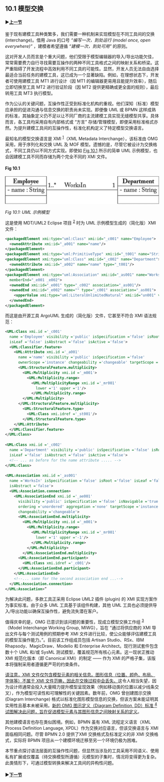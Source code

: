 ## 10.1 模型交换

#### ▶[上一节](0.md)

鉴于现有建模工具种类繁多，我们需要一种机制来实现模型在不同工具间的交换 (interchange)。借用 Java 的口号 *“编写一次，到处运行 (model once, open everywhere)”* ，建模者希望遵循 *“建模一次，到处可用”* 的原则。

这对开发人员而言是个重大问题，他们受限于模型编辑器的导入/导出功能欠佳，常常需要费力自行寻找需要互操作的两种不同工具格式之间的映射关系和桥梁。这严重阻碍了开发流程中高效利用不同工具的可能性。显然，开发人员无法自由选择最适合当前任务的建模工具，这已成为一个显著缺陷。例如，在理想状态下，开发者可使用建模工具 MT1 进行设计（因 MT1 的编辑器更易用且能提升效率），随后立即切换至工具 MT2 进行验证阶段（因 MT2 提供更精确或更全面的规则），最后转用工具 MT3 执行模型。

作为公认的关键问题，互操作性正受到标准化机构的重视。他们深知（标准）模型应承担的促进沟通与信息交换的职责尚未实现。即便像 UML 或 BPMN 这样成熟的标准，其抽象定义仍不足以让不同厂商的主流建模工具实现无缝模型共享。具体而言，各工具均采用自有内部格式或 “方言” 存储/管理模型，即便采用标准格式亦然。为提升建模工具间的互操作性，标准化机构定义了特定模型交换语言。

最知名的模型交换语言是 XMI <sup>[1](0.md#1)</sup>（XML Metadata Interchange），该标准由 OMG 采用，用于序列化和交换 UML 及 MOF 模型。遗憾的是，尽管它被设计为交换格式，不同工具仍以不同方式实现。即使如 [Fig 10.1](#fig-101) 所示的简单 UML 示例模型，也会因建模工具不同而存储为两个完全不同的 XMI 文件。

#### Fig 10.1
![Fig 10.1](../img/fig10.1.png)

*Fig 10.1: UML 示例模型*

这是使用 MDT/UML2 Eclipse 项目 <sup>[2](0.md#2)</sup> 时为 UML 示例模型生成的（简化版）XMI 文件：
```xml
<packagedElement xmi:type="uml:Class" xmi:id="_c001" name="Employee">
  <ownedAttribute xmi:id="_a001" name="name"/>
</packagedElement>
<packagedElement xmi:type="uml:PrimitiveType" xmi:id="_t001" name="String"/>
<packagedElement xmi:type="uml:Class" xmi:id="_c002" name="Department">
  <ownedAttribute xmi:id="_a002" name="name" type="_t001"/>
</packagedElement>
<packagedElement xmi:type="uml:Association" xmi:id="_as001" name="WorksIn"
  memberEnd="_e001 _e002">
  <ownedEnd xmi:id="_e001" type="_c002" association="_as001"/>
  <ownedEnd xmi:id="_e002" name="" type="_c001" association="_as001">
    <upperValue xmi:type="uml:LiteralUnlimitedNatural" xmi:id="un001" value="*"/>
  </ownedEnd>
</packagedElement>
```

而这是由开源工具 ArgoUML 生成的（简化版）文件，它甚至不符合 XMI 语法规范：
```xml
<UML:Class xmi.id ='_c001'
  name ='Employee' visibility ='public' isSpecification ='false' isRoot ='false'
  isLeaf ='false' isAbstract ='false' isActive ='false'>
  <UML:Classifier.feature>
    <UML:Attribute xmi.id ='_a001'
      name ='name' visibility ='public' isSpecification ='false'
      ownerScope ='instance' changeability ='changeable' targetScope ='instance'>
      <UML:StructuralFeature.multiplicity>
        <UML:Multiplicity xmi.id ='_m001'>
          <UML:Multiplicity.range>
            <UML:MultiplicityRange xmi.id ='_mr001'
              lower ='1' upper ='1'/>
            </UML:Multiplicity.range>
        </UML:Multiplicity>
      </UML:StructuralFeature.multiplicity>
        <UML:StructuralFeature.type>
          <UML:Class xmi.idref ='_st001'/>
        </UML:StructuralFeature.type>
    </UML:Attribute>
  </UML:Classifier.feature>
</UML:Class>

<UML:Class xmi.id ='_c002'
  name ='Department' visibility ='public' isSpecification ='false' isRoot ='false'
  isLeaf ='false' isAbstract ='false' isActive ='false'>
  <!-- ... as before for the name attribute ..... -->
</UML:Class>

<UML:Association xmi.id ='_as001'
  name ='WorksIn' isSpecification ='false' isRoot ='false' isLeaf ='false'
  isAbstract ='false'>
  <UML:Association.connection>
    <UML:AssociationEnd xmi.id ='_ae001'
      visibility ='public' isSpecification ='false' isNavigable ='true'
      ordering ='unordered' aggregation ='none' targetScope ='instance'
      changeability ='changeable'>
      <UML:AssociationEnd.multiplicity>
        <UML:Multiplicity xmi.id ='_m001'>
          <UML:Multiplicity.range>
            <UML:MultiplicityRange xmi.id ='_mr001'
              lower ='1' upper ='-1'/>
            </UML:Multiplicity.range>
          </UML:Multiplicity>
        </UML:AssociationEnd.multiplicity>
      <UML:AssociationEnd.participant>
        <UML:Class xmi.idref ='_c001'/>
      </UML:AssociationEnd.participant>
    </UML:AssociationEnd>
    <!--... same for the second association end ...-->
  </UML:Association.connection>
</UML:Association>”
```
为解决此问题，多款工具正采用 Eclipse UML2 插件 (plugin) 的 XMI 实现方案作为事实标准。由于众多 UML 工具基于该组件构建，其他 UML 工具也必须提供导入/导出功能以确保互操作性，避免流失潜在客户。

值得庆幸的是，OMG 已意识到该问题的重要性，现成立模型交换工作组 <sup>[3](0.md#3)</sup>（Model Interchange Working Group, MIWG），旨在 “通过将供应商的 XMI 导出文件与每个测试用例的预期参考 XMI 文件进行比较，使公众能够评估建模工具的模型互操作能力。”。目前该工作组成员包括 Artisan Studio、RSx、IBM Rhapsody、MagicDraw、Modelio 和 Enterprise Architect。现行测试套件包含数十个 UML 和/或 SysML 测试模型，覆盖规范所有核心元素。这一现状正推动 XMI 规范化版本（即 Canonical XMI）的制定 —— 作为 XMI 的严格子集，该版本将强制采用者遵循更严苛的约束条件。

<ins>请注意，XMI 文件仅包含模型元素的相关信息。图形信息（位置、颜色、布局、字体等）不属于 XMI 文件范畴，因此在交换过程中会丢失。</ins>这令人相当失望，因为设计师通常会投入大量精力提升模型呈现效果（例如移动类的位置以减少线条交叉），作为模型可读性和可理解性的关键因素。数年前，OMG 曾创建图示交换 (Diagram Interchange) 格式以标准化图形模型信息的交换，但该方案未能证明其实用性且基本未被采用。<ins>新的 OMG 图示定义（Diagram Definition, DD）标准 <sup>[4](0.md#4)</sup> 试图解决此问题，旨在促进模型元素与其图形信息之间映射关系的定义</ins>。


其他建模语言也存在类似困境。例如，BPMN 虽有 XML 流程定义语言（XML Process Definition Language, XPDL）作为交换对应语言，但该交换语言与 XMI 面临相同问题。尽管 BPMN 2.0 提供了XMI 交换格式及标准定义的非 XMI 交换格式，实际将 BPMN 项目从一个建模环境迁移至另一个环境仍极为困难。

本节重点探讨语法层面的互操作性问题，但显然当涉及的工具采用不同语义、使用私有扩展或仅覆盖（待交换模型所遵循）元模型的子集时，情况将变得更为复杂。此类情形下，可通过模型转换来解决工具间的异构性问题。

#### ▶[下一节](2.md)
